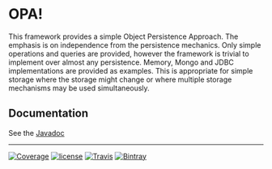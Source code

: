 # OPA!

This framework provides a simple Object Persistence Approach. The emphasis is on independence from the persistence mechanics. Only simple operations and queries are provided, however the framework is trivial to implement over almost any persistence. Memory, Mongo and JDBC implementations are provided as examples. This is appropriate for simple storage where the storage might change or where multiple storage mechanisms may be used simultaneously.

## Documentation

See the [Javadoc](https://nwillc.github.io/opa/javadoc/)

-----
[![Coverage](https://codecov.io/gh/nwillc/opa/branch/master/graphs/badge.svg?branch=master)](https://codecov.io/gh/nwillc/opa)
[![license](https://img.shields.io/github/license/nwillc/opa.svg)](https://tldrlegal.com/license/-isc-license)
[![Travis](https://img.shields.io/travis/rust-lang/rust.svg)](https://travis-ci.org/nwillc/opa)
[![Bintray](https://img.shields.io/bintray/v/nwillc/maven/opa.svg)](https://bintray.com/nwillc/maven/opa)